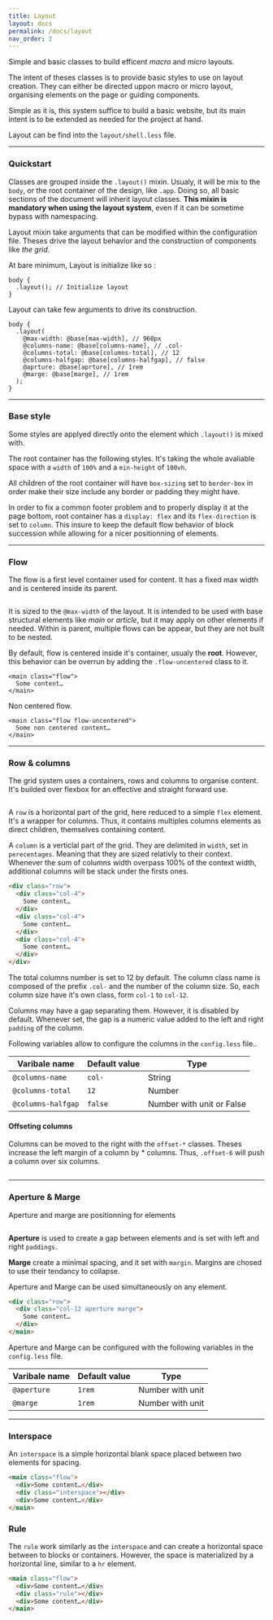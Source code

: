 ```yaml
---
title: Layout
layout: docs
permalink: /docs/layout
nav_order: 2
---
```


<p class="headline">Simple and basic classes to build efficent <em>macro</em> and <em>micro</em> layouts.</p>

The intent of theses classes is to provide basic styles to use on layout creation. They can either be directed uppon macro or micro layout, organising elements on the page or guiding components.

Simple as it is, this system suffice to build a basic website, but its main intent is to be extended as needed for the project at hand.

Layout can be find into the `layout/shell.less` file.

****

### Quickstart

Classes are grouped inside the `.layout()` mixin. Usualy, it will be mix to the `body`, or the root container of the design, like `.app`. Doing so, all basic sections of the document will inherit layout classes. **This mixin is mandatory when using the layout system**, even if it can be sometime bypass with namespacing.

Layout mixin take arguments that can be modified within the configuration file. Theses drive the layout behavior and the construction of components like *the grid*.

At bare minimum, Layout is initialize like so :
```` less
body {
  .layout(); // Initialize layout
}
````

Layout can take few arguments to drive its construction.

```` less
body {
  .layout(
    @max-width: @base[max-width], // 960px
    @columns-name: @base[columns-name], // .col-
    @columns-total: @base[columns-total], // 12
    @columns-halfgap: @base[columns-halfgap], // false
    @aprture: @base[aprture], // 1rem
    @marge: @base[marge], // 1rem
  );
}
````

****

### Base style

<p class="lead">Some styles are applyed directly onto the element which <code>.layout()</code> is mixed with.</p>

The root container has the following styles. It's taking the whole avaliable space with a `width` of `100%` and a `min-height` of `100vh`.

All children of the root container will have `box-sizing` set to `border-box` in order make their size include any border or padding they might have.

In order to fix a common footer problem and to properly display it at the page bottom, root container has a `display: flex` and its `flex-direction` is set to `column`. This insure to keep the default flow behavior of block succession while allowing for a nicer positionning of elements.

****

### Flow

<p class="lead">The flow is a first level container used for content. It has a fixed max width and is centered inside its parent.</p>

<figure class="figure">
  <img class="figure-image" src="flow@2x.png" alt="">
</figure>

It is sized to the `@max-width` of the layout. It is intended to be used with base structural elements like *main* or *article*, but it may apply on other elements if needed. Within is parent, multiple flows can be appear, but they are not built to be nested.

By default, flow is centered inside it's container, usualy the **root**. However, this behavior can be overrun by adding the `.flow-uncentered` class to it.

````
<main class="flow">
  Some content…
</main>
````

Non centered flow.
````
<main class="flow flow-uncentered">
  Some non centered content…
</main>
````

****


### Row & columns

<p class="lead">The grid system uses a containers, rows and columns to organise content. It's builded over flexbox for an effective and straight forward use.</p>

<figure class="figure">
  <img class="figure-image" src="row@2x.png" alt="">
</figure>

A `row` is a horizontal part of the grid, here reduced to a simple `flex` element. It's a wrapper for columns. Thus, it contains multiples columns elements as direct children, themselves containing content.

A `column` is a verticlal part of the grid. They are delimited in `width`, set in `perecentages`. Meaning that they are sized relativly to their context. Whenever the sum of columns width  overpass 100% of the context width, additional columns will be stack under the firsts ones.

```` html
<div class="row">
  <div class="col-4">
    Some content…
  </div>
  <div class="col-4">
    Some content…
  </div>
  <div class="col-4">
    Some content…
  </div>
</div>
````

The total columns number is set to 12 by default. The column class name is composed of the prefix `.col-` and the number of the column size. So, each column size have it's own class, form `col-1` to `col-12`.

Columns may have a gap separating them. However, it is disabled by default. Whenever set, the gap is a numeric value added to the left and right `padding` of the column.

Following variables allow to configure the columns in the `config.less` file..

| Varibale name | Default value | Type |
| ------------- | ------------- | ---- |
| `@columns-name` | `col-` | String |
| `@columns-total` | `12` | Number  |
| `@columns-halfgap` | `false` | Number with unit or False  |

#### Offseting columns

Columns can be moved to the right with the `offset-*` classes. Theses increase the left margin of a column by * columns. Thus, `.offset-6` will push a column over six columns.

<figure class="figure">
  <img class="figure-image" src="offset@2x.png" alt="">
</figure>


****


### Aperture & Marge

<p class="lead">Aperture and marge are positionning for elements</p>

<figure class="figure">
  <img class="figure-image" src="aperture@2x.png" alt="">
</figure>

**Aperture** is used to create a gap between elements and is set with left and right `paddings`.

**Marge** create a minimal spacing, and it set with `margin`. Margins are chosed to use their tendancy to collapse.

Aperture and Marge can be used simultaneously on any element.

```` html
<div class="row">
  <div class="col-12 aperture marge">
    Some content…
  </div>
</main>
````

Aperture and Marge can be configured with the following variables in the `config.less` file.

| Varibale name | Default value | Type |
| ------------- | ------------- | ---- |
| `@aperture` | `1rem` | Number with unit |
| `@marge` | `1rem` | Number with unit  |


****

### Interspace

An `interspace` is a simple horizontal blank space placed between two elements for spacing.

```` html
<main class="flow">
  <div>Some content…</div>
  <div class="interspace"></div>
  <div>Some content…</div>
</main>
````

### Rule

The `rule` work similarly as the `interspace` and can create a horizontal space between to blocks or containers. However, the space is materialized by a horizontal line, similar to a `hr` element.

```` html
<main class="flow">
  <div>Some content…</div>
  <div class="rule"></div>
  <div>Some content…</div>
</main>
````
